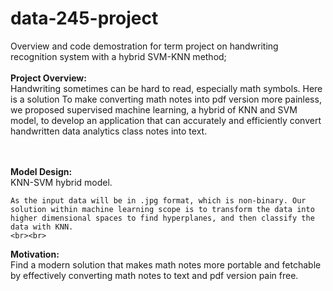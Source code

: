 # data-245-project
Overview and code demostration for term project on handwriting recognition system with a hybrid SVM-KNN method;
<br>
<br>
**Project Overview:**<br>
  Handwriting sometimes can be hard to read, especially math symbols. Here is a solution To make converting math notes into pdf version more painless, we proposed supervised machine learning, a hybrid of KNN and SVM model, to develop an application that can accurately and efficiently convert handwritten data analytics class notes into text.

<br><br>
**Model Design:**<br>
    KNN-SVM hybrid model. <br>
    
    As the input data will be in .jpg format, which is non-binary. Our solution within machine learning scope is to transform the data into higher dimensional spaces to find hyperplanes, and then classify the data with KNN.
    <br><br>
**Motivation:**<br>
    Find a modern solution that makes math notes more portable and fetchable by effectively converting math notes to text and pdf version pain free.
    

